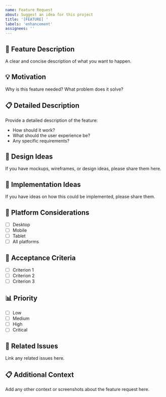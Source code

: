 ```yaml
---
name: Feature Request
about: Suggest an idea for this project
title: '[FEATURE] '
labels: 'enhancement'
assignees: ''
---
```


## 🚀 Feature Description
A clear and concise description of what you want to happen.

## 💡 Motivation
Why is this feature needed? What problem does it solve?

## 📋 Detailed Description
Provide a detailed description of the feature:
- How should it work?
- What should the user experience be?
- Any specific requirements?

## 🎨 Design Ideas
If you have mockups, wireframes, or design ideas, please share them here.

## 🔧 Implementation Ideas
If you have ideas on how this could be implemented, please share them.

## 📱 Platform Considerations
- [ ] Desktop
- [ ] Mobile
- [ ] Tablet
- [ ] All platforms

## 🎯 Acceptance Criteria
- [ ] Criterion 1
- [ ] Criterion 2
- [ ] Criterion 3

## 📊 Priority
- [ ] Low
- [ ] Medium
- [ ] High
- [ ] Critical

## 🔗 Related Issues
Link any related issues here.

## 📋 Additional Context
Add any other context or screenshots about the feature request here.
